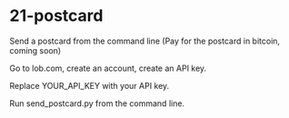 # 21-postcard
Send a postcard from the command line
(Pay for the postcard in bitcoin, coming soon)

Go to lob.com, create an account, create an API key.

Replace YOUR_API_KEY with your API key.

Run send_postcard.py from the command line.